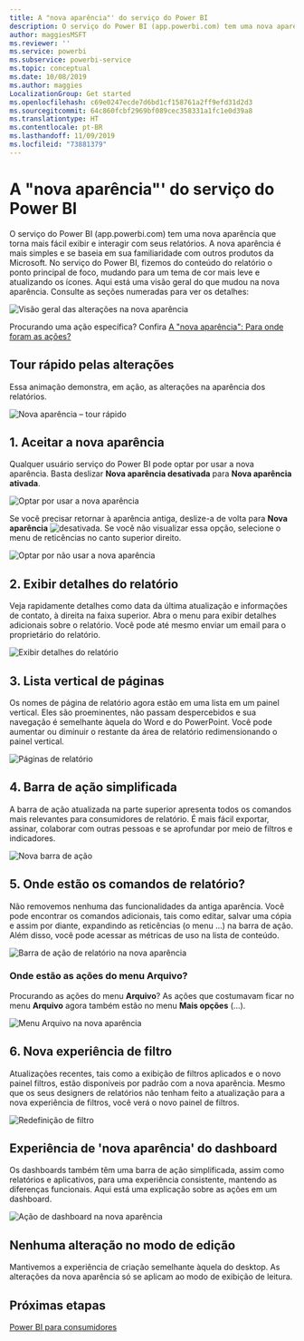 ```yaml
---
title: A "nova aparência"' do serviço do Power BI
description: O serviço do Power BI (app.powerbi.com) tem uma nova aparência. Este artigo descreve como navegar pelos relatórios usando a nova aparência.
author: maggiesMSFT
ms.reviewer: ''
ms.service: powerbi
ms.subservice: powerbi-service
ms.topic: conceptual
ms.date: 10/08/2019
ms.author: maggies
LocalizationGroup: Get started
ms.openlocfilehash: c69e0247ecde7d6bd1cf158761a2ff9efd31d2d3
ms.sourcegitcommit: 64c860fcbf2969bf089cec358331a1fc1e0d39a8
ms.translationtype: HT
ms.contentlocale: pt-BR
ms.lasthandoff: 11/09/2019
ms.locfileid: "73881379"
---
```

# <a name="the-new-look-of-the-power-bi-service"></a>A "nova aparência"' do serviço do Power BI

O serviço do Power BI (app.powerbi.com) tem uma nova aparência que torna mais fácil exibir e interagir com seus relatórios. A nova aparência é mais simples e se baseia em sua familiaridade com outros produtos da Microsoft. No serviço do Power BI, fizemos do conteúdo do relatório o ponto principal de foco, mudando para um tema de cor mais leve e atualizando os ícones. Aqui está uma visão geral do que mudou na nova aparência. Consulte as seções numeradas para ver os detalhes:

![Visão geral das alterações na nova aparência](media/service-new-look/power-bi-new-look-changes.png)

Procurando uma ação específica? Confira [A "nova aparência": Para onde foram as ações?](service-new-look-where-actions.md)

## <a name="quick-tour-of-the-changes"></a>Tour rápido pelas alterações

Essa animação demonstra, em ação, as alterações na aparência dos relatórios.

![Nova aparência – tour rápido](media/service-new-look/power-bi-new-look-quick-tour.gif)

## <a name="1-opt-in-to-the-new-look"></a>1. Aceitar a nova aparência

Qualquer usuário serviço do Power BI pode optar por usar a nova aparência. Basta deslizar **Nova aparência desativada** para **Nova aparência ativada**.

![Optar por usar a nova aparência](media/service-new-look/power-bi-new-look-off.png)

Se você precisar retornar à aparência antiga, deslize-a de volta para **Nova aparência** ![desativada](media/service-new-look/power-bi-new-look-toggle-on.png). Se você não visualizar essa opção, selecione o menu de reticências no canto superior direito.

![Optar por não usar a nova aparência](media/service-new-look/power-bi-new-look-on.png)

## <a name="2-view-report-details"></a>2. Exibir detalhes do relatório 

Veja rapidamente detalhes como data da última atualização e informações de contato, à direita na faixa superior.  Abra o menu para exibir detalhes adicionais sobre o relatório. Você pode até mesmo enviar um email para o proprietário do relatório.

![Exibir detalhes do relatório](media/service-new-look/power-bi-new-look-metadata.png)

## <a name="3-vertical-list-of-pages"></a>3. Lista vertical de páginas 
Os nomes de página de relatório agora estão em uma lista em um painel vertical. Eles são proeminentes, não passam despercebidos e sua navegação é semelhante àquela do Word e do PowerPoint. Você pode aumentar ou diminuir o restante da área de relatório redimensionando o painel vertical.

![Páginas de relatório](media/service-new-look/power-bi-new-look-report-pages.png)

## <a name="4-simplified-action-bar"></a>4. Barra de ação simplificada 

A barra de ação atualizada na parte superior apresenta todos os comandos mais relevantes para consumidores de relatório. É mais fácil exportar, assinar, colaborar com outras pessoas e se aprofundar por meio de filtros e indicadores.

![Nova barra de ação](media/service-new-look/power-bi-new-look-action-bar.png)

## <a name="5-where-are-the-report-commands"></a>5. Onde estão os comandos de relatório?

Não removemos nenhuma das funcionalidades da antiga aparência. Você pode encontrar os comandos adicionais, tais como editar, salvar uma cópia e assim por diante, expandindo as reticências (o menu ...) na barra de ação. Além disso, você pode acessar as métricas de uso na lista de conteúdo.

![Barra de ação de relatório na nova aparência](media/service-new-look/power-bi-report-action-bar-new-look.gif)

### <a name="where-are-file-menu-actions"></a>Onde estão as ações do menu Arquivo?

Procurando as ações do menu **Arquivo**? As ações que costumavam ficar no menu **Arquivo** agora também estão no menu **Mais opções** (...). 

![Menu Arquivo na nova aparência](media/service-new-look/power-bi-file-menu-new-look.gif)

## <a name="6-new-filter-experience"></a>6. Nova experiência de filtro

Atualizações recentes, tais como a exibição de filtros aplicados e o novo painel filtros, estão disponíveis por padrão com a nova aparência. Mesmo que os seus designers de relatórios não tenham feito a atualização para a nova experiência de filtros, você verá o novo painel de filtros.

![Redefinição de filtro](media/service-new-look/power-bi-new-look-filters.png)

## <a name="dashboard-new-look-experience"></a>Experiência de 'nova aparência' do dashboard 

Os dashboards também têm uma barra de ação simplificada, assim como relatórios e aplicativos, para uma experiência consistente, mantendo as diferenças funcionais. Aqui está uma explicação sobre as ações em um dashboard.
 
![Ação de dashboard na nova aparência](media/service-new-look/power-bi-dashboard-action-bar-new-look.gif)

## <a name="no-changes-to-edit-mode"></a>Nenhuma alteração no modo de edição 

Mantivemos a experiência de criação semelhante àquela do desktop. As alterações da nova aparência só se aplicam ao modo de exibição de leitura.

## <a name="next-steps"></a>Próximas etapas

[Power BI para consumidores](consumer/end-user-consumer.md)
